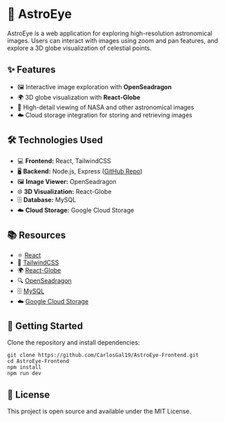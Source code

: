 <h1>🌌 AstroEye</h1>
<p>AstroEye is a web application for exploring high-resolution astronomical images. Users can interact with images using zoom and pan features, and explore a 3D globe visualization of celestial points.</p>

<h2>✨ Features</h2>
<ul>
    <li>🖼️ Interactive image exploration with <strong>OpenSeadragon</strong></li>
    <li>🌍 3D globe visualization with <strong>React-Globe</strong></li>
    <li>🔭 High-detail viewing of NASA and other astronomical images</li>
    <li>☁️ Cloud storage integration for storing and retrieving images</li>
</ul>

<h2>🛠️ Technologies Used</h2>
<ul>
    <li>💻 <strong>Frontend:</strong> React, TailwindCSS</li>
    <li>🖥️ <strong>Backend:</strong> Node.js, Express (<a href="https://github.com/CarlosGal19/AstroEye-Backend" target="_blank">GitHub Repo</a>)</li>
    <li>🖼️ <strong>Image Viewer:</strong> OpenSeadragon</li>
    <li>🌐 <strong>3D Visualization:</strong> React-Globe</li>
    <li>🗄️ <strong>Database:</strong> MySQL</li>
    <li>☁️ <strong>Cloud Storage:</strong> Google Cloud Storage</li>
</ul>

<h2>📚 Resources</h2>
<ul>
    <li>⚛️ <a href="https://react.dev/" target="_blank">React</a></li>
    <li>🎨 <a href="https://tailwindcss.com/" target="_blank">TailwindCSS</a></li>
    <li>🌍 <a href="https://github.com/vasturiano/react-globe.gl" target="_blank">React-Globe</a></li>
    <li>🔍 <a href="https://openseadragon.github.io/" target="_blank">OpenSeadragon</a></li>
    <li>🗄️ <a href="https://www.mysql.com/" target="_blank">MySQL</a></li>
    <li>☁️ <a href="https://cloud.google.com/storage" target="_blank">Google Cloud Storage</a></li>
</ul>

<h2>🚀 Getting Started</h2>
<p>Clone the repository and install dependencies:</p>
<pre><code>git clone https://github.com/CarlosGal19/AstroEye-Frontend.git
cd AstroEye-Frontend
npm install
npm run dev
</code></pre>

<h2>📄 License</h2>
<p>This project is open source and available under the MIT License.</p>
